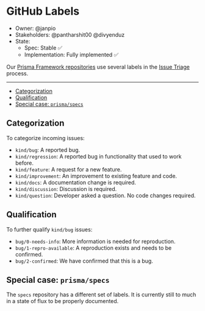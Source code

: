 # GitHub Labels

- Owner: @janpio
- Stakeholders: @pantharshit00 @divyenduz
- State: 
  - Spec: Stable ✅
  - Implementation: Fully implemented ✅

Our [Prisma Framework repositories](repositories.md) use several labels in the [Issue Triage](issue-triage.md) process.

---

<!-- START doctoc generated TOC please keep comment here to allow auto update -->
<!-- DON'T EDIT THIS SECTION, INSTEAD RE-RUN doctoc TO UPDATE -->


- [Categorization](#categorization)
- [Qualification](#qualification)
- [Special case: `prisma/specs`](#special-case-prismaspecs)

<!-- END doctoc generated TOC please keep comment here to allow auto update -->

## Categorization

To categorize incoming issues:

- `kind/bug`: A reported bug.
- `kind/regression`: A reported bug in functionality that used to work before.
- `kind/feature`: A request for a new feature.
- `kind/improvement`: An improvement to existing feature and code.
- `kind/docs`: A documentation change is required.
- `kind/discussion`: Discussion is required. 
- `kind/question`: Developer asked a question. No code changes required.

## Qualification

To further qualify `kind/bug` issues:

- `bug/0-needs-info`:  More information is needed for reproduction.
- `bug/1-repro-available`: A reproduction exists and needs to be confirmed. 
- `bug/2-confirmed`: We have confirmed that this is a bug.

## Special case: `prisma/specs`

The `specs` repository has a different set of labels. It is currently still to much in a state of flux to be properly documented.
